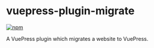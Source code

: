 # vuepress-plugin-migrate

[![npm](https://img.shields.io/npm/v/vuepress-plugin-migrate.svg)](https://www.npmjs.com/package/vuepress-plugin-migrate)

A VuePress plugin which migrates a website to VuePress.
